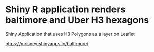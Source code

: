 # Shiny R application renders baltimore and Uber H3 hexagons
Shiny Application that uses H3 Polygons as a layer on Leaflet

https://mrisney.shinyapps.io/baltimore/


